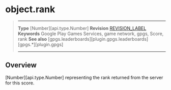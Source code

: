 # object.rank

> --------------------- ------------------------------------------------------------------------------------------
> __Type__              [Number][api.type.Number]
> __Revision__          [REVISION_LABEL](REVISION_URL)
> __Keywords__          Google Play Games Services, game network, gpgs, Score, rank
> __See also__          [gpgs.leaderboards][plugin.gpgs.leaderboards]
>                       [gpgs.*][plugin.gpgs]
> --------------------- ------------------------------------------------------------------------------------------

## Overview

[Number][api.type.Number] representing the rank returned from the server for this score.